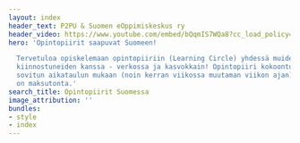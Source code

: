 ```yaml
---
layout: index
header_text: P2PU & Suomen eOppimiskeskus ry
header_video: https://www.youtube.com/embed/bQqmIS7WQa8?cc_load_policy=1
hero: 'Opintopiirit saapuvat Suomeen!

  Tervetuloa opiskelemaan opintopiiriin (Learning Circle) yhdessä muiden samasta asiasta
  kiinnostuneiden kanssa - verkossa ja kasvokkain! Opintopiiri kokoontuu yhteisesti
  sovitun aikataulun mukaan (noin kerran viikossa muutaman viikon ajan). Opiskelu
  on maksutonta.'
search_title: Opintopiirit Suomessa
image_attribution: ''
bundles:
- style
- index
---
```

